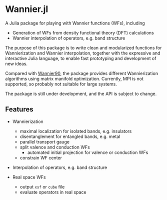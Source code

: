 # Wannier.jl

A Julia package for playing with Wannier functions (WFs), including

- Generation of WFs from density functional theory (DFT) calculations
- Wannier interpolation of operators, e.g. band structure

The purpose of this package is to write clean and modularized functions for Wannierization
and Wannier interpolation, together with the expressive and interactive Julia language,
to enable fast prototyping and development of new ideas.

Compared with [Wannier90](http://www.wannier.org/), the package provides different
Wannierization algorithms using matrix manifold optimization.
Currently, MPI is not supported, so probably not suitable for large systems.

The package is still under development, and the API is subject to change.

## Features

- Wannierization

  - maximal localization for isolated bands, e.g. insulators
  - disentanglement for entangled bands, e.g. metal
  - parallel transport gauge
  - split valence and conduction WFs
    - automated initial projection for valence or conduction WFs
  - constrain WF center

- Interpolation of operators, e.g. band structure
- Real space WFs

  - output `xsf` or `cube` file
  - evaluate operators in real space
